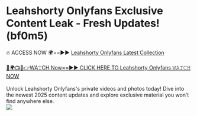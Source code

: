 # Leahshorty Onlyfans Exclusive Content Leak - Fresh Updates! (bf0m5)

🔥 ACCESS NOW 🌍==►► <a href="https://tinyurl.com/kvy9nzfs" rel="nofollow">Leahshorty Onlyfans Latest Collection</a>
<br><br>
[🔴🌍📺📱👉WA𝚃CH Now==►► CLICK HERE TO Leahshorty Onlyfans 𝚆𝙰𝚃𝙲𝙷 NOW](https://tinyurl.com/kvy9nzfs)
<br><br>
Unlock Leahshorty Onlyfans's private videos and photos today! Dive into the newest 2025 content updates and explore exclusive material you won’t find anywhere else.
<br>
<a href="https://tinyurl.com/kvy9nzfs" rel="nofollow" data-target="animated-image.originalLink"><img src="https://camo.githubusercontent.com/8a4f000d20f83aca3bf7ec5f350d767afa0574a8a352519fd8cfa583a6f93a33/68747470733a2f2f692e696d6775722e636f6d2f644a486b345a712e676966" data-canonical-src="https://i.imgur.com/dJHk4Zq.gif" style="max-width: 100%; display: inline-block;" data-target="animated-image.originalImage"></a>
<br>
